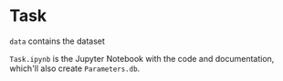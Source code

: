 # Task

`data` contains the dataset

`Task.ipynb` is the Jupyter Notebook with the code and documentation, which'll also create `Parameters.db`.

